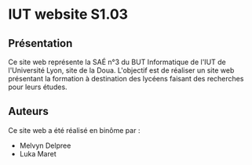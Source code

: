 # IUT website S1.03

## Présentation

Ce site web représente la SAÉ n°3 du BUT Informatique de l'IUT de l'Université Lyon, site de la Doua.
L'objectif est de réaliser un site web présentant la formation à destination des lycéens faisant des recherches pour leurs études.

## Auteurs

Ce site web a été réalisé en binôme par :

  - Melvyn Delpree
  - Luka Maret
